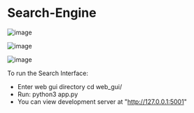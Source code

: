 # Search-Engine

![image](https://github.com/Philipn03/Search-Engine/assets/97057738/ac3f5b30-cd71-4713-baa2-4316907a73ef)

![image](https://github.com/Philipn03/Search-Engine/assets/97057738/410d43ef-2b55-4ecd-8970-9ab7e64c4a0a)

![image](https://github.com/Philipn03/Search-Engine/assets/97057738/f027bcf7-1155-4776-bc13-7a484014d79d)

To run the Search Interface:
- Enter web gui directory cd web_gui/
- Run: python3 app.py
- You can view development server at "http://127.0.0.1:5001"

